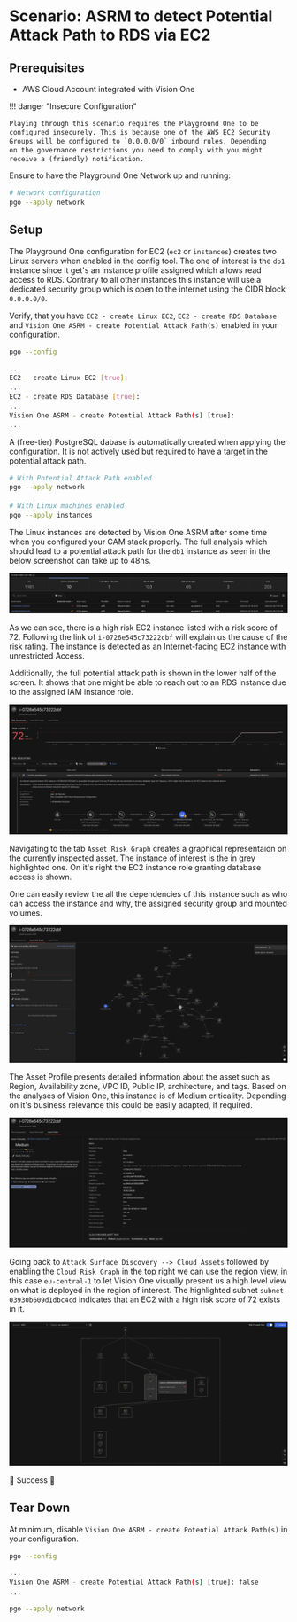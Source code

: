 # Scenario: ASRM to detect Potential Attack Path to RDS via EC2

## Prerequisites

- AWS Cloud Account integrated with Vision One

!!! danger "Insecure Configuration"

    Playing through this scenario requires the Playground One to be
    configured insecurely. This is because one of the AWS EC2 Security
    Groups will be configured to `0.0.0.0/0` inbound rules. Depending
    on the governance restrictions you need to comply with you might
    receive a (friendly) notification. 

Ensure to have the Playground One Network up and running:

```sh
# Network configuration
pgo --apply network
```

## Setup

The Playground One configuration for EC2 (`ec2` or `instances`) creates two Linux servers when enabled in the config tool. The one of interest is the `db1` instance since it get's an instance profile assigned which allows read access to RDS. Contrary to all other instances this instance will use a dedicated security group which is open to the internet using the CIDR block `0.0.0.0/0`.

Verify, that you have `EC2 - create Linux EC2`, `EC2 - create RDS Database` and `Vision One ASRM - create Potential Attack Path(s)` enabled in your configuration.

```sh
pgo --config
```

```sh
...
EC2 - create Linux EC2 [true]:
...
EC2 - create RDS Database [true]: 
...
Vision One ASRM - create Potential Attack Path(s) [true]:
...
```

A (free-tier) PostgreSQL dabase is automatically created when applying the configuration. It is not actively used but required to have a target in the potential attack path.

```sh
# With Potential Attack Path enabled
pgo --apply network

# With Linux machines enabled
pgo --apply instances
```

The Linux instances are detected by Vision One ASRM after some time when you configured your CAM stack properly. The full analysis which should lead to a potential attack path for the `db1` instance as seen in the below screenshot can take up to 48hs.

![alt text](images/asrm-ec2-attack-path-v2-01.png "Risk Detection")

As we can see, there is a high risk EC2 instance listed with a risk score of 72. Following the link of `i-0726e545c73222cbf` will explain us the cause of the risk rating. The instance is detected as an Internet-facing EC2 instance with unrestricted Access.

Additionally, the full potential attack path is shown in the lower half of the screen. It shows that one might be able to reach out to an RDS instance due to the assigned IAM instance role.

![alt text](images/asrm-ec2-attack-path-v2-02.png "Attack Path")

Navigating to the tab `Asset Risk Graph` creates a graphical representaion on the currently inspected asset. The instance of interest is the in grey highlighted one. On it's right the EC2 instance role granting database access is shown.

One can easily review the all the dependencies of this instance such as who can access the instance and why, the assigned security group and mounted volumes.

![alt text](images/asrm-ec2-attack-path-v2-03.png "Asset Graph")

The Asset Profile presents detailed information about the asset such as Region, Availability zone, VPC ID, Public IP, architecture, and tags. Based on the analyses of Vision One, this instance is of Medium criticality. Depending on it's business relevance this could be easily adapted, if required.

![alt text](images/asrm-ec2-attack-path-v2-05.png "Asset Profile")

Going back to `Attack Surface Discovery --> Cloud Assets` followed by enabling the `Cloud Risk Graph` in the top right we can use the region view, in this case `eu-central-1` to let Vision One visually present us a high level view on what is deployed in the region of interest. The highlighted subnet `subnet-03930b609d1dbc4cd` indicates that an EC2 with a high risk score of 72 exists in it.

![alt text](images/asrm-ec2-attack-path-v2-06.png "Region View")

🎉 Success 🎉

## Tear Down

At minimum, disable `Vision One ASRM - create Potential Attack Path(s)` in your configuration.

```sh
pgo --config
```

```sh
...
Vision One ASRM - create Potential Attack Path(s) [true]: false
...
```

```sh
pgo --apply network
```
